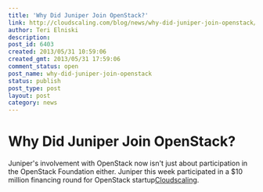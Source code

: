 ```yaml
---
title: 'Why Did Juniper Join OpenStack?'
link: http://cloudscaling.com/blog/news/why-did-juniper-join-openstack/
author: Teri Elniski
description: 
post_id: 6403
created: 2013/05/31 10:59:06
created_gmt: 2013/05/31 17:59:06
comment_status: open
post_name: why-did-juniper-join-openstack
status: publish
post_type: post
layout: post
category: news
---
```


# Why Did Juniper Join OpenStack?

Juniper's involvement with OpenStack now isn't just about participation in the OpenStack Foundation either. Juniper this week participated in a $10 million financing round for OpenStack startup[Cloudscaling](/blog/press-releases/cloudscaling-closes-10-million-series-b-funding/).